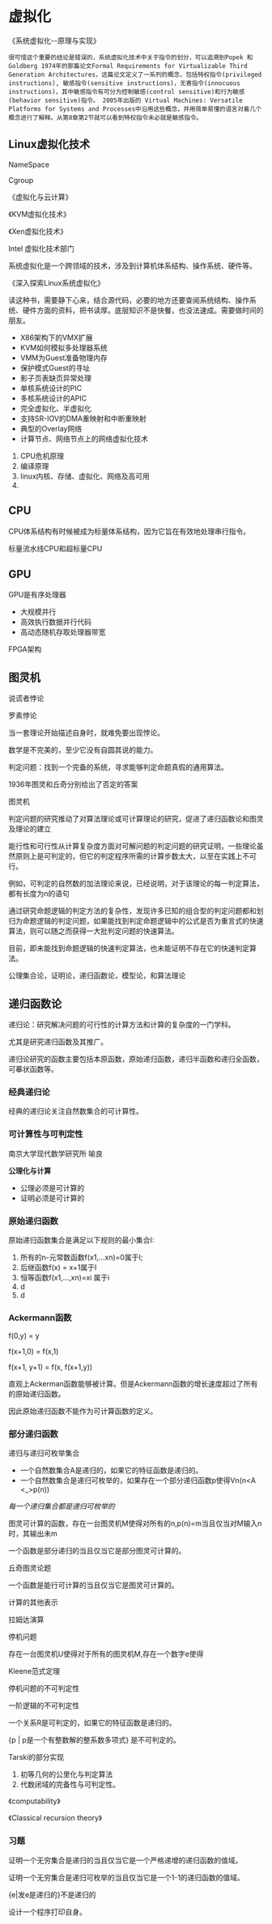 # 虚拟化

《系统虚拟化--原理与实现》

```
很可惜这个重要的结论是错误的，系统虚拟化技术中关于指令的划分，可以追溯到Popek 和 Goldberg 1974年的那篇论文Formal Requirements for Virtualizable Third Generation Architectures，这篇论文定义了一系列的概念，包括特权指令(privileged instructions), 敏感指令(sensitive instructions)，无害指令(innocuous instructions)，其中敏感指令有可分为控制敏感(control sensitive)和行为敏感(behavior sensitive)指令。 2005年出版的 Virtual Machines: Versatile Platforms for Systems and Processes中沿用这些概念，并用简单易懂的语言对着几个概念进行了解释。从第8章第2节就可以看到特权指令未必就是敏感指令。
```

## Linux虚拟化技术

NameSpace

Cgroup

《虚拟化与云计算》

《KVM虚拟化技术》

《Xen虚拟化技术》



Intel 虚拟化技术部门



系统虚拟化是一个跨领域的技术，涉及到计算机体系结构、操作系统、硬件等。

《深入探索Linux系统虚拟化》

读这种书，需要静下心来，结合源代码，必要的地方还要查阅系统结构、操作系统、硬件方面的资料，把书读厚。底层知识不是快餐，也没法速成。需要做时间的朋友。



* X86架构下的VMX扩展
* KVM如何模拟多处理器系统
* VMM为Guest准备物理内存
* 保护模式Guest的寻址
* 影子页表缺页异常处理
* 单核系统设计的PIC
* 多核系统设计的APIC
* 完全虚拟化、半虚拟化
* 支持SR-IOV的DMA重映射和中断重映射
* 典型的Overlay网络
* 计算节点、网络节点上的网络虚拟化技术



1. CPU危机原理
2. 编译原理
3. linux内核、存储、虚拟化、网络及高可用
4. 





## CPU

CPU体系结构有时候被成为标量体系结构，因为它旨在有效地处理串行指令。

标量流水线CPU和超标量CPU

## GPU

GPU是有序处理器

* 大规模并行
* 高效执行数据并行代码
* 高动态随机存取处理器带宽

FPGA架构





## 图灵机

说谎者悖论

罗素悖论

当一套理论开始描述自身时，就难免要出现悖论。

数学是不完美的，至少它没有自圆其说的能力。



判定问题：找到一个完备的系统，寻求能够判定命题真假的通用算法。

1936年图灵和丘奇分别给出了否定的答案

图灵机



判定问题的研究推动了对算法理论或可计算理论的研究，促进了递归函数论和图灵及理论的建立



能行性和可行性从计算复杂度方面对可解问题的判定问题的研究证明，一些理论虽然原则上是可判定的，但它的判定程序所需的计算步数太大，以至在实践上不可行。

例如，可判定的自然数的加法理论来说，已经说明，对于该理论的每一判定算法，都有长度为n的语句

通过研究命题逻辑的判定方法的复杂性，发现许多已知的组合型的判定问题都和划归为命题逻辑的判定问题，如果能找到判定命题逻辑中的公式是否为重言式的快速算法，则可以随之而获得一大批判定问题的快速算法。

目前，即未能找到命题逻辑的快速判定算法，也未能证明不存在它的快速判定算法。

公理集合论，证明论，递归函数论，模型论，和算法理论





## 递归函数论

递归论：研究解决问题的可行性的计算方法和计算的复杂度的一门学科。

尤其是研究递归函数及其推广。

递归论研究的函数主要包括本原函数，原始递归函数，递归半函数和递归全函数，可摹状函数等。



### 经典递归论

经典的递归论关注自然数集合的可计算性。





### 可计算性与可判定性

南京大学现代数学研究所 喻良

**公理化与计算**

* 公理必须是可计算的
* 证明必须是可计算的



### 原始递归函数

原始递归函数集合是满足以下规则的最小集合I:

1. 所有的n-元常数函数f(x1,...xn)=0属于I;
2. 后继函数f(x) = x+1属于I
3. 恒等函数f(x1,...,xn)=xi 属于i
4. d
5. d



### Ackermann函数

f(0,y) = y

f(x+1,0) = f(x,1)

f(x+1, y+1) = f(x, f(x+1,y))



直观上Ackerman函数能够被计算。但是Ackermann函数的增长速度超过了所有的原始递归函数。

因此原始递归函数不能作为可计算函数的定义。

### 部分递归函数





递归与递归可枚举集合

* 一个自然数集合A是递归的，如果它的特征函数是递归的。
* 一个自然数集合是递归可枚举的，如果存在一个部分递归函数p使得Vn(n<A <_>p(n))



*每一个递归集合都是递归可枚举的*

图灵可计算的函数，存在一台图灵机M使得对所有的n,p(n)=m当且仅当对M输入n时，其输出未m

一个函数是部分递归的当且仅当它是部分图灵可计算的。

丘奇图灵论题

一个函数是能行可计算的当且仅当它是图灵可计算的。



计算的其他表示

拉姆达演算



停机问题

存在一台图灵机U使得对于所有的图灵机M,存在一个数字e使得



Kleene范式定理

停机问题的不可判定性

一阶逻辑的不可判定性

一个关系R是可判定的，如果它的特征函数是递归的。

{p | p是一个有整数解的整系数多项式} 是不可判定的。



Tarski的部分实现

1. 初等几何的公里化与判定算法
2. 代数闭域的完备性与可判定性。



《computability》

《Classical recursion theory》





### 习题

证明一个无穷集合是递归的当且仅当它是一个严格递增的递归函数的值域。

证明一个无穷集合是递归可枚举的当且仅当它是一个1-1的递归函数的值域。

{e|发e是递归的}不是递归的

设计一个程序打印自身。

